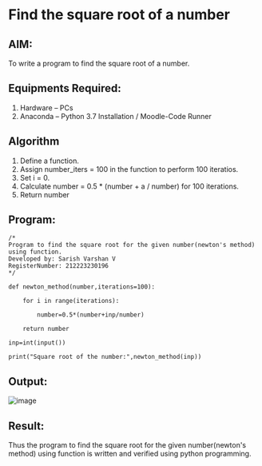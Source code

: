 # Find the square root of a number

## AIM:
To write a program to find the square root of a number.

## Equipments Required:
1. Hardware – PCs
2. Anaconda – Python 3.7 Installation / Moodle-Code Runner

## Algorithm
1. Define a function.
2. Assign number_iters = 100 in the function to perform 100 iteratios.
3. Set i = 0.
4. Calculate  number = 0.5 * (number + a / number) for 100 iterations.
5. Return number

## Program:
```
/*
Program to find the square root for the given number(newton's method) using function.
Developed by: Sarish Varshan V
RegisterNumber: 212223230196 
*/
```
```
def newton_method(number,iterations=100):

    for i in range(iterations):
    
        number=0.5*(number+inp/number)
        
    return number
    
inp=int(input())

print("Square root of the number:",newton_method(inp))

```

## Output: 
 ![image](https://github.com/sarishvarshan/Square-root-of-a-number/assets/152167665/c63c1ff3-6c7e-4bcb-92c0-74c8b2b37221)



## Result:
Thus the program to find the square root for the given number(newton's method) using function is written and verified using python programming.
